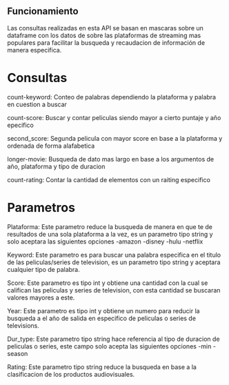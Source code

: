 ## Funcionamiento

Las consultas realizadas en esta API se basan en mascaras sobre un dataframe con los datos de sobre las plataformas de streaming mas populares para facilitar la busqueda y recaudacion de información de manera especifica.

# Consultas

count-keyword: Conteo de palabras dependiendo la plataforma y palabra en cuestion a buscar

count-score: Buscar y contar peliculas siendo mayor a cierto puntaje y año epecifico

second_score: Segunda pelicula con mayor score en base a la plataforma y ordenada de forma alafabetica

longer-movie: Busqueda de dato mas largo en base a los argumentos de año, plataforma y tipo de duracion

count-rating: Contar la cantidad de elementos con un raiting especifico

# Parametros

Plataforma: Este parametro reduce la busqueda de manera en que te de resultados de una sola plataforma a la vez, es un parametro tipo string y solo aceptara las siguientes opciones
-amazon
-disney
-hulu
-netflix

Keyword: Este parametro es para buscar una palabra especifica en el titulo de las peliculas/series de television, es un parametro tipo string y aceptara cualquier tipo de palabra.

Score: Este parametro es tipo int y obtiene una cantidad con la cual se califican las peliculas y series de television, con esta cantidad se buscaran valores mayores a este.

Year: Este parametro es tipo int y obtiene un numero para reducir la busqueda a el año de salida en especifico de peliculas o series de televisions.

Dur_type: Este parametro tipo string hace referencia al tipo de duracion de peliculas o series, este campo solo acepta las siguientes opciones
-min
-season

Rating: Este parametro tipo string reduce la busqueda en base a la clasificacion de los productos audiovisuales.
